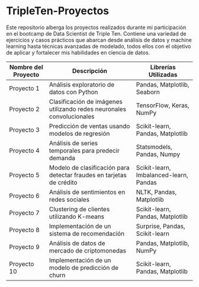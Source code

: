# TripleTen-Proyectos

Este repositorio alberga los proyectos realizados durante mi participación en el bootcamp de Data Scientist de Triple Ten. Contiene una variedad de ejercicios y casos prácticos que abarcan desde análisis de datos y machine learning hasta técnicas avanzadas de modelado, todos ellos con el objetivo de aplicar y fortalecer mis habilidades en ciencia de datos.

| Nombre del Proyecto    | Descripción                                                         | Librerías Utilizadas                           |
|------------------------|---------------------------------------------------------------------|------------------------------------------------|
| Proyecto 1             | Análisis exploratorio de datos con Python                           | Pandas, Matplotlib, Seaborn                    |
| Proyecto 2             | Clasificación de imágenes utilizando redes neuronales convolucionales | TensorFlow, Keras, NumPy                      |
| Proyecto 3             | Predicción de ventas usando modelos de regresión                    | Scikit-learn, Pandas, Matplotlib               |
| Proyecto 4             | Análisis de series temporales para predecir demanda                 | Statsmodels, Pandas, Numpy                     |
| Proyecto 5             | Modelo de clasificación para detectar fraudes en tarjetas de crédito | Scikit-learn, Imbalanced-learn, Pandas         |
| Proyecto 6             | Análisis de sentimientos en redes sociales                          | NLTK, Pandas, Matplotlib                      |
| Proyecto 7             | Clustering de clientes utilizando K-means                           | Scikit-learn, Pandas, Matplotlib               |
| Proyecto 8             | Implementación de un sistema de recomendación                       | Surprise, Pandas, Scikit-learn                 |
| Proyecto 9             | Análisis de datos de mercado de criptomonedas                       | Pandas, Matplotlib, NumPy                     |
| Proyecto 10            | Implementación de un modelo de predicción de churn                  | Scikit-learn, Pandas, Matplotlib               |
